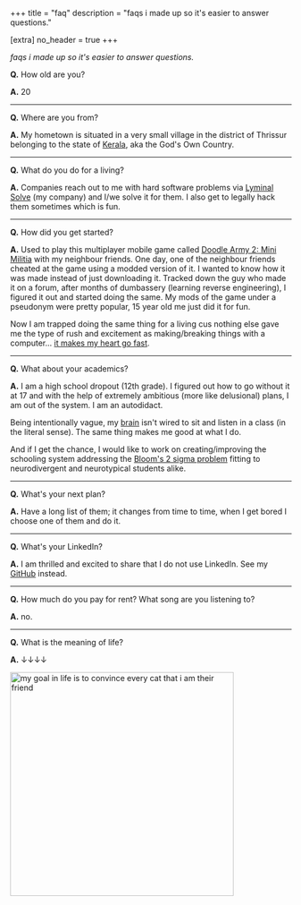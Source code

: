 +++
title = "faq"
description = "faqs i made up so it's easier to answer questions."

[extra]
no_header = true
+++

_faqs i made up so it's easier to answer questions._

**Q.** How old are you?

**A.** <span id="my_age"><noscript>20</noscript></span>

----

**Q.** Where are you from?

**A.** My hometown is situated in a very small village in the district of Thrissur belonging to the state of [Kerala](https://en.wikipedia.org/wiki/Kerala), aka the God's Own Country.

----

**Q.** What do you do for a living?

**A.** Companies reach out to me with hard software problems via [Lyminal Solve](https://lyminal.space/solve/) (my company) and I/we solve it for them. I also get to legally hack them sometimes which is fun.

----

**Q.** How did you get started?

**A.** Used to play this multiplayer mobile game called [Doodle Army 2: Mini Militia](https://doodlearmy2.fandom.com/wiki/Doodle_Army_2:_Mini_Militia) with my neighbour friends. One day, one of the neighbour friends cheated at the game using a modded version of it. I wanted to know how it was made instead of just downloading it. Tracked down the guy who made it on a forum, after months of dumbassery (learning reverse engineering), I figured it out and started doing the same. My mods of the game under a pseudonym were pretty popular, 15 year old me just did it for fun.

Now I am trapped doing the same thing for a living cus nothing else gave me the type of rush and excitement as making/breaking things with a computer... [it makes my heart go fast](https://www.youtube.com/watch?v=wIrptvrlrPE).

----

**Q.** What about your academics?

**A.** I am a high school dropout (12th grade). I figured out how to go without it at 17 and with the help of extremely ambitious (more like delusional) plans, I am out of the system. I am an autodidact.

Being intentionally vague, my [brain](https://en.wikipedia.org/wiki/Twice_exceptional) isn't wired to sit and listen in a class (in the literal sense). The same thing makes me good at what I do.

And if I get the chance, I would like to work on creating/improving the schooling system addressing the [Bloom's 2 sigma problem](https://en.wikipedia.org/wiki/Bloom%27s_2_sigma_problem) fitting to neurodivergent and neurotypical students alike.

----

**Q.** What's your next plan?

**A.** Have a long list of them; it changes from time to time, when I get bored I choose one of them and do it.

----

**Q.** What's your LinkedIn?

**A.** I am thrilled and excited to share that I do not use LinkedIn. See my [GitHub](https://github.com/mufeedvh) instead.

----

**Q.** How much do you pay for rent? What song are you listening to?

**A.** no.

----

**Q.** What is the meaning of life?

**A.** ↓↓↓↓

<img src="/faq/cats.jpg" alt="my goal in life is to convince every cat that i am their friend" width="400"></img>

<script>function me_when(){var date_of_birth=(new Date()) - (new Date(2002, 5, 13)); date_of_birth /= (1000 * 60 * 60 * 24 * 365); document.getElementById('my_age').innerHTML='<span>' + Math.floor(date_of_birth) + '</span>.' + (date_of_birth % 1).toFixed(9).substr(2);}setInterval(me_when, 1)</script>